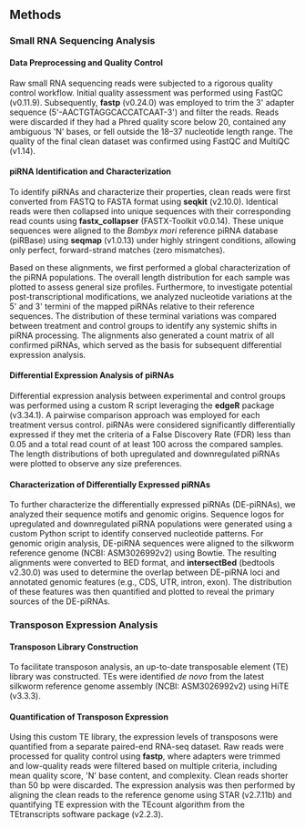 ## Methods

### Small RNA Sequencing Analysis

#### Data Preprocessing and Quality Control

Raw small RNA sequencing reads were subjected to a rigorous quality control workflow. Initial quality assessment was performed using FastQC (v0.11.9). Subsequently, **fastp** (v0.24.0) was employed to trim the 3' adapter sequence (5'-AACTGTAGGCACCATCAAT-3') and filter the reads. Reads were discarded if they had a Phred quality score below 20, contained any ambiguous 'N' bases, or fell outside the 18–37 nucleotide length range. The quality of the final clean dataset was confirmed using FastQC and MultiQC (v1.14).

#### piRNA Identification and Characterization

To identify piRNAs and characterize their properties, clean reads were first converted from FASTQ to FASTA format using **seqkit** (v2.10.0). Identical reads were then collapsed into unique sequences with their corresponding read counts using **fastx_collapser** (FASTX-Toolkit v0.0.14). These unique sequences were aligned to the *Bombyx mori* reference piRNA database (piRBase) using **seqmap** (v1.0.13) under highly stringent conditions, allowing only perfect, forward-strand matches (zero mismatches).

Based on these alignments, we first performed a global characterization of the piRNA populations. The overall length distribution for each sample was plotted to assess general size profiles. Furthermore, to investigate potential post-transcriptional modifications, we analyzed nucleotide variations at the 5' and 3' termini of the mapped piRNAs relative to their reference sequences. The distribution of these terminal variations was compared between treatment and control groups to identify any systemic shifts in piRNA processing. The alignments also generated a count matrix of all confirmed piRNAs, which served as the basis for subsequent differential expression analysis.

#### Differential Expression Analysis of piRNAs

Differential expression analysis between experimental and control groups was performed using a custom R script leveraging the **edgeR** package (v3.34.1). A pairwise comparison approach was employed for each treatment versus control. piRNAs were considered significantly differentially expressed if they met the criteria of a False Discovery Rate (FDR) less than 0.05 and a total read count of at least 100 across the compared samples. The length distributions of both upregulated and downregulated piRNAs were plotted to observe any size preferences.

#### Characterization of Differentially Expressed piRNAs

To further characterize the differentially expressed piRNAs (DE-piRNAs), we analyzed their sequence motifs and genomic origins. Sequence logos for upregulated and downregulated piRNA populations were generated using a custom Python script to identify conserved nucleotide patterns. For genomic origin analysis, DE-piRNA sequences were aligned to the silkworm reference genome (NCBI: ASM3026992v2) using Bowtie. The resulting alignments were converted to BED format, and **intersectBed** (bedtools v2.30.0) was used to determine the overlap between DE-piRNA loci and annotated genomic features (e.g., CDS, UTR, intron, exon). The distribution of these features was then quantified and plotted to reveal the primary sources of the DE-piRNAs.

### Transposon Expression Analysis

#### Transposon Library Construction

To facilitate transposon analysis, an up-to-date transposable element (TE) library was constructed. TEs were identified *de novo* from the latest silkworm reference genome assembly (NCBI: ASM3026992v2) using HiTE (v3.3.3).

#### Quantification of Transposon Expression

Using this custom TE library, the expression levels of transposons were quantified from a separate paired-end RNA-seq dataset. Raw reads were processed for quality control using **fastp**, where adapters were trimmed and low-quality reads were filtered based on multiple criteria, including mean quality score, 'N' base content, and complexity. Clean reads shorter than 50 bp were discarded. The expression analysis was then performed by aligning the clean reads to the reference genome using STAR (v2.7.11b) and quantifying TE expression with the TEcount algorithm from the TEtranscripts software package (v2.2.3).
